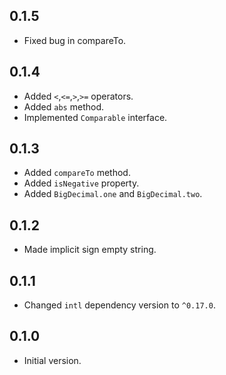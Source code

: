 ## 0.1.5
- Fixed bug in compareTo.
## 0.1.4
- Added `<`,`<=`,`>`,`>=` operators.
- Added `abs` method.
- Implemented `Comparable` interface.
## 0.1.3
- Added `compareTo` method.
- Added `isNegative` property.
- Added `BigDecimal.one` and `BigDecimal.two`.
## 0.1.2
- Made implicit sign empty string.
## 0.1.1
- Changed `intl` dependency version to `^0.17.0`.
## 0.1.0
- Initial version.
